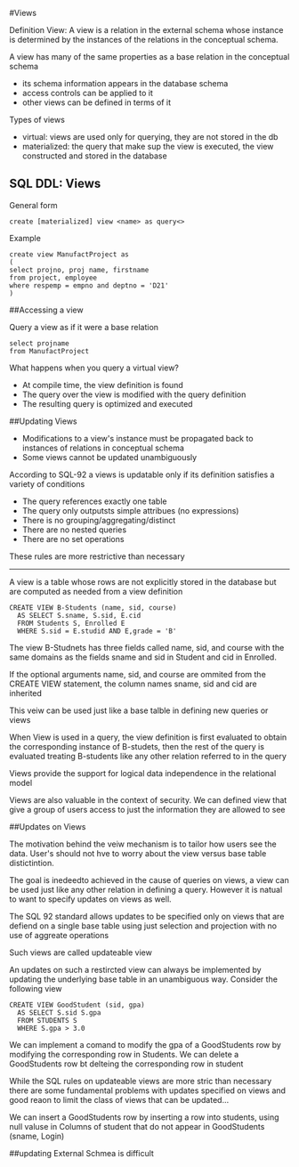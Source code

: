 #Views

Definition View:
A view is a relation in the external schema whose instance is determined by the instances of the relations in the conceptual schema.

A view has many of the same properties as a base relation in the conceptual schema
* its schema information appears in the database schema
* access controls can be applied to it
* other views can be defined in terms of it

Types of views

* virtual: views are used only for querying, they are not stored in the db
* materialized: the query that make sup the view is executed, the view constructed and stored in the database

## SQL DDL: Views

General form
```
create [materialized] view <name> as query<>
```
Example

```
create view ManufactProject as 
(
select projno, proj name, firstname
from project, employee
where respemp = empno and deptno = 'D21'
)
```

##Accessing a view

Query a view as if it were a base relation
```
select projname
from ManufactProject
```

What happens when you query a virtual view?
* At compile time, the view definition is found
* The query over the view is modified with the query definition
* The resulting query is optimized and executed


##Updating Views

* Modifications to a view's instance must be propagated back to instances of relations in conceptual schema
* Some views cannot be updated unambiguously

According to SQL-92 a views is updatable only if its definition satisfies a variety of conditions
* The query references exactly one table
* The query only outputsts simple attribues (no expressions)
* There is no grouping/aggregating/distinct
* There are no nested queries
* There are no set operations

These rules are more restrictive than necessary

---


A view is a table whose rows are not explicitly stored in the database but are computed as needed from a view definition

```
CREATE VIEW B-Students (name, sid, course)
  AS SELECT S.sname, S.sid, E.cid
  FROM Students S, Enrolled E
  WHERE S.sid = E.studid AND E,grade = 'B'
```

The view B-Studnets has three fields called name, sid, and course with the same domains as the fields sname and sid in Student and cid in Enrolled.

If the optional arguments name, sid, and course are ommited from the CREATE VIEW statement, the column names sname, sid and cid are inherited

This veiw can be used just like a base talble in defining new queries or views

When View is used in a query, the view definition is first evaluated to obtain the corresponding instance of B-studets, then the rest of the query is evaluated treating B-students like any other relation referred to in the query

Views provide the support for logical data independence in the relational model

Views are also valuable in the context of security. We can defined view that give a group of users access to just the information they are allowed to see

##Updates on Views

The motivation behind the veiw mechanism is to tailor how users see the data. User's should not hve to worry about the view versus base table distictintion.

The goal is inedeedto achieved in the cause of queries on views, a view can be used just like any other relation in defining a query. However it is natual to want to specify updates on views as well.


The SQL 92 standard allows updates to be specified only on views that are defiend on a single base table using just selection and projection with no use of aggreate operations

Such views are called updateable view

An updates on such a restircted view can always be implemented by updating the underlying base table in an unambiguous way. Consider the following view

```
CREATE VIEW GoodStudent (sid, gpa)
  AS SELECT S.sid S.gpa
  FROM STUDENTS S
  WHERE S.gpa > 3.0
```

We can implement a comand to modify the gpa of a GoodStudents row by modifying the corresponding row in Students. 
We can delete a GoodStudents row bt delteing the corresponding row in student

While the SQL rules on updateable views are more stric than necessary there are some fundamental problems with updates specified on views and good reaon to limit the class of views that can be updated...

We can insert a GoodStudents row by inserting a row into students, using null valuse in Columns of student that do not appear in GoodStudents (sname, Login)

##updating External Schmea is difficult

